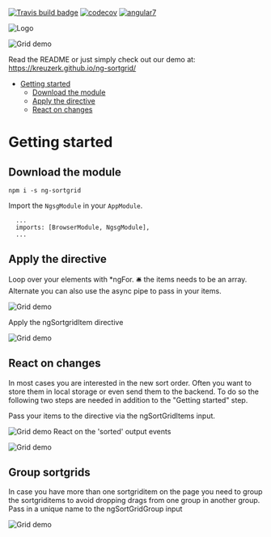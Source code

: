 [![Travis build badge](https://img.shields.io/travis/kreuzerk/ng-sortgrid.svg)](https://travis-ci.org/kreuzerk/ng-sortgrid)
[![codecov](https://codecov.io/gh/kreuzerk/ng-sortgrid/branch/master/graph/badge.svg)](https://codecov.io/gh/kreuzerk/ng-sortgrid)
[![angular7](https://img.shields.io/badge/angular%207%20ready-true-green.svg)]()

![Logo](https://raw.githubusercontent.com/kreuzerk/ng-sortgrid/master/projects/ng-sortgrid-demo/src/assets/logo-new.png)

![Grid demo](https://raw.githubusercontent.com/kreuzerk/ng-sortgrid/master/projects/ng-sortgrid-demo/src/assets/grid-demo.gif)

Read the README or just simply check out our demo at: https://kreuzerk.github.io/ng-sortgrid/ 

- [Getting started](#getting-started)
  - [Download the module](#download-the-module)
  - [Apply the directive](#apply-the-directive)
  - [React on changes](#react-on-changes)

# Getting started
## Download the module

```
npm i -s ng-sortgrid
```

Import the ```NgsgModule``` in your ```AppModule```.

```
  ...
  imports: [BrowserModule, NgsgModule],
  ...
```

## Apply the directive
Loop over your elements with *ngFor. 🛎️ the items needs to be an array. Alternate you can also use the async pipe to pass in your items.

![Grid demo](https://raw.githubusercontent.com/kreuzerk/ng-sortgrid/master/projects/ng-sortgrid-demo/src/assets/gs1.png)

Apply the ngSortgridItem directive

![Grid demo](https://raw.githubusercontent.com/kreuzerk/ng-sortgrid/master/projects/ng-sortgrid-demo/src/assets/gs2.png)

## React on changes
In most cases you are interested in the new sort order. Often you want to store them in local storage or even send them to the backend. To do so the following two steps are needed in addition to the "Getting started" step.

Pass your items to the directive via the ngSortGridItems input.

![Grid demo](https://raw.githubusercontent.com/kreuzerk/ng-sortgrid/master/projects/ng-sortgrid-demo/src/assets/gs3.png)
React on the 'sorted' output events

![Grid demo](https://raw.githubusercontent.com/kreuzerk/ng-sortgrid/master/projects/ng-sortgrid-demo/src/assets/gs4.png)

## Group sortgrids
In case you have more than one sortgriditem on the page you need to group the sortgriditems to avoid dropping drags from one group in another group.
Pass in a unique name to the ngSortGridGroup input

![Grid demo](https://raw.githubusercontent.com/kreuzerk/ng-sortgrid/master/projects/ng-sortgrid-demo/src/assets/gs5.png)
